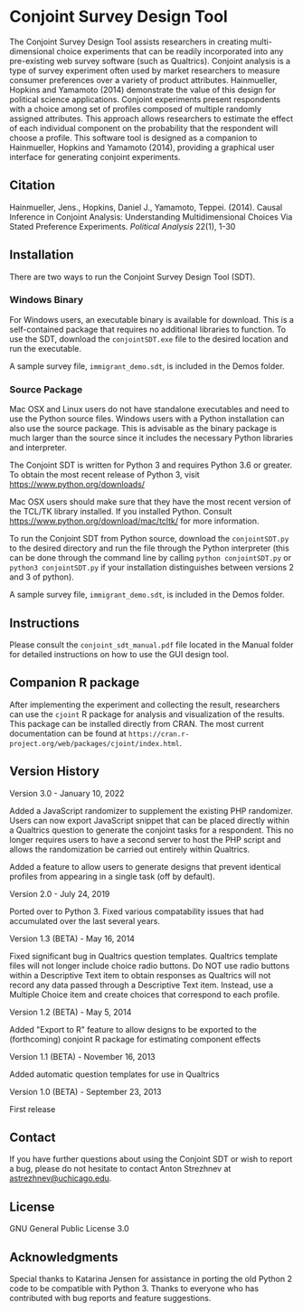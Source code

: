 # Conjoint Survey Design Tool

The Conjoint Survey Design Tool assists researchers in creating multi-dimensional choice experiments that can be readily incorporated into any pre-existing web survey software (such as Qualtrics). Conjoint analysis is a type of survey experiment often used by market researchers to measure consumer preferences over a variety of product attributes. Hainmueller, Hopkins and Yamamoto (2014) demonstrate the value of this design for political science applications. Conjoint experiments present respondents with a choice among set of profiles composed of multiple randomly assigned attributes. This approach allows researchers to estimate the effect of each individual component on the probability that the respondent will choose a profile. This software tool is designed as a companion to Hainmueller, Hopkins and Yamamoto (2014), providing a graphical user interface for generating conjoint experiments.

## Citation 

Hainmueller, Jens., Hopkins, Daniel J., Yamamoto, Teppei. (2014). Causal Inference in Conjoint Analysis: Understanding Multidimensional Choices Via Stated Preference Experiments. *Political Analysis* 22(1), 1-30

## Installation

There are two ways to run the Conjoint Survey Design Tool (SDT). 

### Windows Binary

For Windows users, an executable binary is available for download. This is a self-contained package that requires no additional libraries to function. To use the SDT, download the `conjointSDT.exe` file to the desired location and run the executable.

A sample survey file, `immigrant_demo.sdt`, is included in the Demos folder. 

### Source Package
Mac OSX and Linux users do not have standalone executables and need to use the Python source files. Windows users with a Python installation can also use the source package. This is advisable as the binary package is much larger than the source since it includes the necessary Python libraries and interpreter. 

The Conjoint SDT is written for Python 3 and requires Python 3.6 or greater. To obtain the most recent release of Python 3, visit https://www.python.org/downloads/

Mac OSX users should make sure that they have the most recent version of the TCL/TK library installed. If you installed Python. Consult https://www.python.org/download/mac/tcltk/ for more information.

To run the Conjoint SDT from Python source, download the `conjointSDT.py` to the desired directory and run the file through the Python interpreter (this can be done through the command line by calling `python conjointSDT.py` or `python3 conjointSDT.py` if your installation distinguishes between versions 2 and 3 of python).

A sample survey file, `immigrant_demo.sdt`, is included in the Demos folder.
  
## Instructions

Please consult the `conjoint_sdt_manual.pdf` file located in the Manual folder for detailed instructions on how to use the GUI design tool.
  
## Companion R package

After implementing the experiment and collecting the result, researchers can use the `cjoint` R package for analysis and visualization of the results. This package can be installed directly from CRAN. The most current documentation can be found at `https://cran.r-project.org/web/packages/cjoint/index.html`.
  
## Version History

Version 3.0 - January 10, 2022

Added a JavaScript randomizer to supplement the existing PHP randomizer. Users can now export JavaScript snippet that can be placed directly within a Qualtrics question to generate the conjoint tasks for a respondent. This no longer requires users to have a second server to host the PHP script and allows the randomization be carried out entirely within Qualtrics.

Added a feature to allow users to generate designs that prevent identical profiles from appearing in a single task (off by default).

Version 2.0 - July 24, 2019

Ported over to Python 3. Fixed various compatability issues that had accumulated over the last several years.

Version 1.3 (BETA) - May 16, 2014

Fixed significant bug in Qualtrics question templates. Qualtrics template files will not longer include choice radio buttons. Do NOT use radio buttons within a Descriptive Text item to obtain responses as Qualtrics will not record any data passed through a Descriptive Text item. Instead, use a Multiple Choice item and create choices that correspond to each profile.

Version 1.2 (BETA) - May 5, 2014

Added "Export to R" feature to allow designs to be exported to the (forthcoming) conjoint R package for estimating component effects

Version 1.1 (BETA) - November 16, 2013

Added automatic question templates for use in Qualtrics

Version 1.0 (BETA) - September 23, 2013

First release

## Contact

If you have further questions about using the Conjoint SDT or wish to report a bug, please do not hesitate to contact Anton Strezhnev at [astrezhnev@uchicago.edu](mailto:astrezhnev@uchicago.edu).

## License

GNU General Public License 3.0 

## Acknowledgments

Special thanks to Katarina Jensen for assistance in porting the old Python 2 code to be compatible with Python 3. Thanks to everyone who has contributed with bug reports and feature suggestions.

